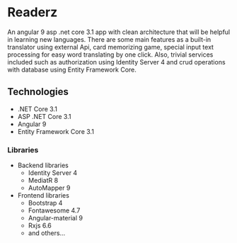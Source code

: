 # Readerz

An angular 9   asp .net core 3.1 app with clean architecture that will be helpful in learning new languages. There are some main features as a built-in translator using external Api, card memorizing game, special input text processing for easy word translating by one click. Also, trivial services included such as authorization using Identity Server 4 and crud operations with database using Entity Framework Core. 

## Technologies

* .NET Core 3.1
* ASP .NET Core 3.1
* Angular 9
* Entity Framework Core 3.1

### Libraries
- Backend libraries
  - Identity Server 4
  - MediatR 8
  - AutoMapper 9
- Frontend libraries
  - Bootstrap 4
  - Fontawesome 4.7
  - Angular-material 9
  - Rxjs 6.6
  - and others...
